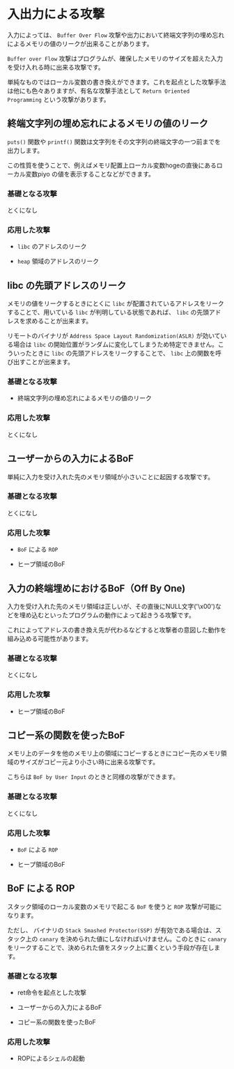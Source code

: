 # 入出力による攻撃

入力によっては、 `Buffer Over Flow` 攻撃や出力において終端文字列の埋め忘れによるメモリの値のリークが出来ることがあります。

`Buffer over Flow` 攻撃はプログラムが、確保したメモリのサイズを超えた入力を受け入れる時に出来る攻撃です。 

単純なものではローカル変数の書き換えができます。これを起点とした攻撃手法は他にも色々ありますが、有名な攻撃手法として `Return Oriented Programming` という攻撃があります。

##  終端文字列の埋め忘れによるメモリの値のリーク 

`puts()` 関数や `printf()` 関数は文字列をその文字列の終端文字の一つ前までを出力します。

この性質を使うことで、例えばメモリ配置上ローカル変数hogeの直後にあるローカル変数piyo の値を表示することなどができます。

### 基礎となる攻撃

とくになし

### 応用した攻撃

-  `libc` のアドレスのリーク 

-  `heap` 領域のアドレスのリーク 

##  libc の先頭アドレスのリーク 

メモリの値をリークするときにとくに `libc` が配置されているアドレスをリークすることで、用いている `libc` が判明している状態であれば、 `libc` の先頭アドレスを求めることが出来ます。

リモートのバイナリが `Address Space Layout Randomization(ASLR)` が効いている場合は `libc` の開始位置がランダムに変化してしまうため特定できません。こういったときに `libc` の先頭アドレスをリークすることで、 `libc` 上の関数を呼び出すことが出来ます。

### 基礎となる攻撃

-  終端文字列の埋め忘れによるメモリの値のリーク 
### 応用した攻撃

とくになし

##   ユーザーからの入力によるBoF 

単純に入力を受け入れた先のメモリ領域が小さいことに起因する攻撃です。

### 基礎となる攻撃

とくになし

### 応用した攻撃

-  `BoF` による `ROP` 

-  ヒープ領域のBoF 

##  入力の終端埋めにおけるBoF（Off By One) 

入力を受け入れた先のメモリ領域は正しいが、その直後にNULL文字('\x00')などを埋め込むといったプログラムの動作によって起きうる攻撃です。

これによってアドレスの書き換え先が代わるなどすると攻撃者の意図した動作を組み込める可能性があります。

### 基礎となる攻撃

とくになし

### 応用した攻撃

-  ヒープ領域のBoF 

##  コピー系の関数を使ったBoF 

メモリ上のデータを他のメモリ上の領域にコピーするときにコピー先のメモリ領域のサイズがコピー元より小さい時に出来る攻撃です。

こちらは `BoF by User Input` のときと同様の攻撃ができます。

### 基礎となる攻撃

とくになし

### 応用した攻撃

-  `BoF` による `ROP` 

-  ヒープ領域のBoF 

##  BoF による ROP 

スタック領域のローカル変数のメモリで起こる `BoF` を使うと `ROP` 攻撃が可能になります。

ただし、 バイナリの `Stack Smashed Protector(SSP)` が有効である場合は、スタック上の `canary` を決められた値にしなければいけません。このときに `canary` をリークすることで、決められた値をスタック上に置くという手段が存在します。

### 基礎となる攻撃

-  ret命令を起点とした攻撃 

-   ユーザーからの入力によるBoF 

-  コピー系の関数を使ったBoF 

### 応用した攻撃

-  ROPによるシェルの起動 

